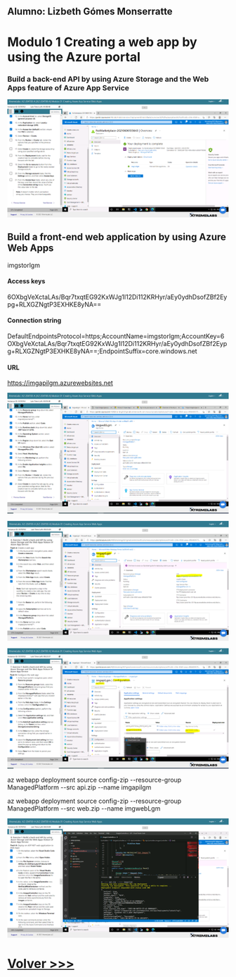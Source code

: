 ## Alumno: Lizbeth Gómes Monserratte

# Modulo 1 Creating a web app by using the Azure portal    

### Build a back-end API by using Azure Storage and the Web Apps feature of Azure App Service

![M1-Exer1a](ZZ-lab/M1-Exer1a.PNG)



## Build a front-end web application by using Azure Web Apps

imgstorlgm 

#### Access keys

6OXbgVeXctaLAs/Bqr7txqtEG92KxWJg1l12Di112KRHyr/aEy0ydhDsofZBf2Eypg+RLXGZNgtP3EXHKE8yNA==

#### Connection string

DefaultEndpointsProtocol=https;AccountName=imgstorlgm;AccountKey=6OXbgVeXctaLAs/Bqr7txqtEG92KxWJg1l12Di112KRHyr/aEy0ydhDsofZBf2Eypg+RLXGZNgtP3EXHKE8yNA==;EndpointSuffix=core.windows.net

#### URL

https://imgapilgm.azurewebsites.net

![M1-Exer2a](ZZ-lab/M1-Exer2a.PNG)

![M1-Exer2b](ZZ-lab/M1-Exer2b.PNG)

![M1-Exer2c](ZZ-lab/M1-Exer2c.PNG)

az webapp deployment source config-zip --resource-group ManagedPlatform --src api.zip --name imgapilgm

az webapp deployment source config-zip --resource-group ManagedPlatform --src web.zip --name imgwebLgm

![M1-Exer2d](ZZ-lab/M1-Exer2d.PNG)



# [Volver >>>](https://github.com/liztraining2021/CFTICIFCD3820611/blob/master/ContenidoEvidenciasAZ-204.md)

